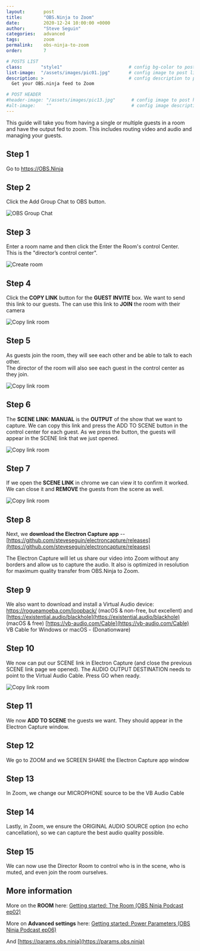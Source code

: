 ```yaml
---
layout:       post
title:        "OBS.Ninja to Zoom"
date:         2020-12-24 10:00:00 +0000
author:       "Steve Seguin"
categories:   advanced
tags:         zoom
permalink:    obs-ninja-to-zoom
order:        7

# POSTS LIST
class:       "style1"                         # config bg-color to post list card (1..6)
list-image:  "/assets/images/pic01.jpg"       # config image to post list card (1..6)
description: >                                # config description to post list card
  Get your OBS.ninja feed to Zoom

# POST HEADER
#header-image: "/assets/images/pic13.jpg"      # config image to post header
#alt-image:    ""                              # config image description to alt att.
---
```


This guide will take you from having a single or multiple guests in a room and have the output fed to zoom. This includes routing video and audio and managing your guests.

## Step 1
Go to https://OBS.Ninja

## Step 2
Click the Add Group Chat to OBS button.

![OBS Group Chat](/assets/screenshots/obs-group-chat.png)

## Step 3
Enter a room name and then click the Enter the Room's control Center.  
This is the "director’s control center".

![Create room](/assets/screenshots/create-room.png)

## Step 4
Click the **COPY LINK** button for the **GUEST INVITE** box.  We want to send this link to our guests.  The can use this link to **JOIN** the room with their camera

![Copy link room](/assets/screenshots/room-copy-link.png)

## Step 5
As guests join the room, they will see each other and be able to talk to each other.  
The director of the room will also see each guest in the control center as they join.

![Copy link room](/assets/screenshots/room-add-to-scene.png)

## Step 6
The **SCENE LINK: MANUAL** is the **OUTPUT** of the show that we want to capture. We can copy this link and press the ADD TO SCENE button in the control center for each guest.  As we press the button, the guests will appear in the SCENE link that we just opened.

![Copy link room](/assets/screenshots/room-scene-link-manual.png)


## Step 7
If we open the **SCENE LINK** in chrome we can view it to confirm it worked.  We can close it and **REMOVE** the guests from the scene as well.

![Copy link room](/assets/screenshots/room-scene-link.png)

## Step 8
Next, we **download the Electron Capture app** -- [https://github.com/steveseguin/electroncapture/releases](https://github.com/steveseguin/electroncapture/releases)

The Electron Capture will let us share our video into Zoom without any borders and allow us to capture the audio. It also is optimized in resolution for maximum quality transfer from OBS.Ninja to Zoom.

## Step 9
We also want to download and install a Virtual Audio device:
https://rogueamoeba.com/loopback/ (macOS & non-free, but excellent) and [https://existential.audio/blackhole](https://existential.audio/blackhole) (macOS & free)
[https://vb-audio.com/Cable](https://vb-audio.com/Cable) VB Cable for Windows or macOS - (Donationware)

## Step 10
We now can put our SCENE link in Electron Capture (and close the previous SCENE link page we opened).  The AUDIO OUTPUT DESTINATION needs to point to the Virtual Audio Cable. Press GO when ready.

![Copy link room](/assets/screenshots/electron-size.png)

## Step 11
We now **ADD TO SCENE** the guests we want. They should appear in the Electron Capture window.

## Step 12
We go to ZOOM and we SCREEN SHARE the Electron Capture app window

## Step 13
In Zoom, we change our MICROPHONE source to be the VB Audio Cable

## Step 14
Lastly, in Zoom, we ensure the ORIGINAL AUDIO SOURCE option (no echo cancellation), so we can capture the best audio quality possible.

## Step 15
We can now use the Director Room to control who is in the scene, who is muted, and even join the room ourselves.


## More information

More on the **ROOM** here: [Getting started: The Room (OBS Ninja Podcast ep02)](https://www.youtube.com/watch?v=m1cIT1kdlEo&list=PLWodc2tCfAH1WHjl4WAOOoRSscJ8CHACe&index=5)


More on **Advanced settings** here: [Getting started: Power Parameters (OBS Ninja Podcast ep06)](https://www.youtube.com/watch?v=l9BNTTNY08s&list=PLWodc2tCfAH1WHjl4WAOOoRSscJ8CHACe&index=9)  


And [https://params.obs.ninja](https://params.obs.ninja)